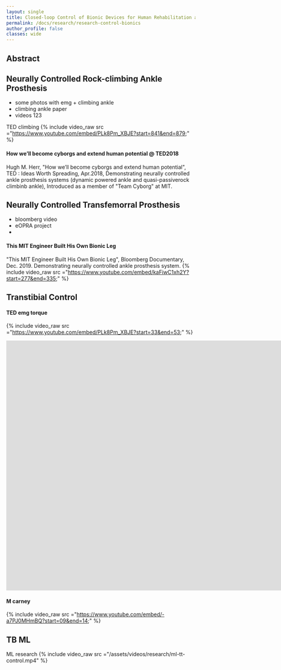 ```yaml
---
layout: single
title: Closed-loop Control of Bionic Devices for Human Rehabilitation and Augmentation
permalink: /docs/research/research-control-bionics
author_profile: false
classes: wide
---
```


## Abstract


## Neurally Controlled Rock-climbing Ankle Prosthesis


- some photos with emg + climbing ankle
- climbing ankle paper
- videos 123


TED climbing
{% include video_raw src ="https://www.youtube.com/embed/PLk8Pm_XBJE?start=841&end=879;" %}


#### How we’ll become cyborgs and extend human potential @ TED2018
Hugh M. Herr, "How we’ll become cyborgs and extend human potential", TED : Ideas Worth Spreading, Apr.2018, Demonstrating neurally controlled ankle prosthesis systems (dynamic powered ankle and quasi-passiverock climbinb ankle), Introduced as a member of "Team Cyborg" at MIT.

## Neurally Controlled Transfemorral Prosthesis 

- bloomberg video
- eOPRA project
- 
#### This MIT Engineer Built His Own Bionic Leg
"This MIT Engineer Built His Own Bionic Leg", Bloomberg Documentary, Dec. 2019. Demonstrating neurally controlled ankle prosthesis system.
{% include video_raw src ="https://www.youtube.com/embed/kaFiwC1xh2Y?start=277&end=335;" %}


## Transtibial Control

#### TED emg torque
{% include video_raw src ="https://www.youtube.com/embed/PLk8Pm_XBJE?start=33&end=53;" %}

<iframe width="1796" height="666" src="https://www.youtube.com/embed/PLk8Pm_XBJE?start=33&end=53;" title="YouTube video player" frameborder="0" allow="accelerometer; autoplay; clipboard-write; encrypted-media; gyroscope; picture-in-picture" allowfullscreen></iframe>

#### M carney
{% include video_raw src ="https://www.youtube.com/embed/-a7PJ0MHmBQ?start=09&end=14;" %}


## TB ML

ML research
{% include video_raw src ="/assets/videos/research/ml-tt-control.mp4" %}


<!-- A paragraph <br />

B paragrah <br />

![stack Overflow](http://lmsotfy.com/so.png) [//] # Test IMG
![test](/assets/images/test.jpg) [//] # Test IMG -->

<!-- ## Source Code
## Talks and Presentations
- [2020 BIOROB](https://www.youtube.com/watch?v=PPzxmgUo0nY)

## Publications
- [Nah, Moses C., et al. "Dynamic primitives facilitate manipulating a whip." 2020 8th IEEE RAS/EMBS International Conference for Biomedical Robotics and Biomechatronics (BioRob). IEEE, 2020.](https://ieeexplore.ieee.org/document/9224399)
- [Nah, Moses C. Dynamic primitives facilitate manipulating a whip. Master's Thesis. Massachusetts Institute of Technology, 2020.](https://dspace.mit.edu/handle/1721.1/127121)

## Related Works  -->